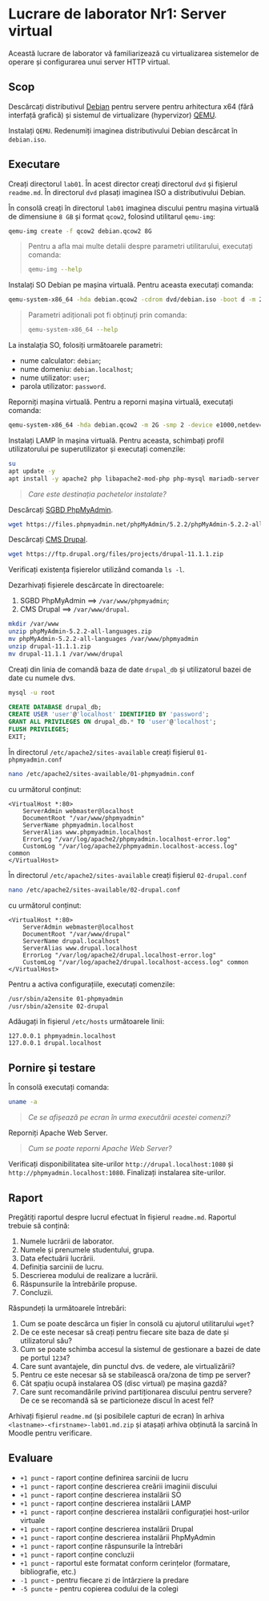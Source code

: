 # Lucrare de laborator Nr1: Server virtual

Această lucrare de laborator vă familiarizează cu virtualizarea sistemelor de operare și configurarea unui server HTTP virtual.

## Scop

Descărcați distributivul [Debian](https://www.debian.org/distrib/) pentru servere pentru arhitectura x64 (fără interfață grafică) și sistemul de virtualizare (hypervizor) [QEMU](https://www.qemu.org/download/).

Instalați `QEMU`. Redenumiți imaginea distributivului Debian descărcat în `debian.iso`.

## Executare

Creați directorul `lab01`. În acest director creați directorul `dvd` și fișierul `readme.md`. În directorul `dvd` plasați imaginea ISO a distributivului Debian.

În consolă creați în directorul `lab01` imaginea discului pentru mașina virtuală de dimensiune `8 GB` și format `qcow2`, folosind utilitarul `qemu-img`:

```bash
qemu-img create -f qcow2 debian.qcow2 8G
```

> Pentru a afla mai multe detalii despre parametri utilitarului, executați comanda:
>
> ```bash
> qemu-img --help
> ```

Instalați SO Debian pe mașina virtuală. Pentru aceasta executați comanda:

```bash
qemu-system-x86_64 -hda debian.qcow2 -cdrom dvd/debian.iso -boot d -m 2G
```

> Parametri adiționali pot fi obținuți prin comanda:
>
> ```bash
> qemu-system-x86_64 --help
> ```

La instalația SO, folosiți următoarele parametri:

- nume calculator: `debian`;
- nume domeniu: `debian.localhost`;
- nume utilizator: `user`;
- parola utilizator: `password`.

Reporniți mașina virtuală. Pentru a reporni mașina virtuală, executați comanda:

```bash
qemu-system-x86_64 -hda debian.qcow2 -m 2G -smp 2 -device e1000,netdev=net0 -netdev user,id=net0,hostfwd=tcp::1080-:80,hostfwd=tcp::1022-:22
```

Instalați LAMP în mașina virtuală. Pentru aceasta, schimbați profil utilizatorului pe superutilizator și executați comenzile:

```bash
su
apt update -y
apt install -y apache2 php libapache2-mod-php php-mysql mariadb-server mariadb-client unzip
```

> _Care este destinația pachetelor instalate?_

Descărcați [SGBD PhpMyAdmin](https://phpmyadmin.net/).

```bash
wget https://files.phpmyadmin.net/phpMyAdmin/5.2.2/phpMyAdmin-5.2.2-all-languages.zip
```

Descărcați [CMS Drupal](https://www.drupal.org/).

```bash
wget https://ftp.drupal.org/files/projects/drupal-11.1.1.zip
```

Verificați existența fișierelor utilizând comanda `ls -l`.

Dezarhivați fișierele descărcate în directoarele:

1. SGBD PhpMyAdmin ==> `/var/www/phpmyadmin`;
2. CMS Drupal ==> `/var/www/drupal`.

```bash
mkdir /var/www
unzip phpMyAdmin-5.2.2-all-languages.zip
mv phpMyAdmin-5.2.2-all-languages /var/www/phpmyadmin
unzip drupal-11.1.1.zip
mv drupal-11.1.1 /var/www/drupal
```

Creați din linia de comandă baza de date `drupal_db` și utilizatorul bazei de date cu numele dvs.

```bash
mysql -u root
```

```sql
CREATE DATABASE drupal_db;
CREATE USER 'user'@'localhost' IDENTIFIED BY 'password';
GRANT ALL PRIVILEGES ON drupal_db.* TO 'user'@'localhost';
FLUSH PRIVILEGES;
EXIT;
```

În directorul `/etc/apache2/sites-available` creați fișierul `01-phpmyadmin.conf`

```bash
nano /etc/apache2/sites-available/01-phpmyadmin.conf
```

cu următorul conținut:

```text
<VirtualHost *:80>
    ServerAdmin webmaster@localhost
    DocumentRoot "/var/www/phpmyadmin"
    ServerName phpmyadmin.localhost
    ServerAlias www.phpmyadmin.localhost
    ErrorLog "/var/log/apache2/phpmyadmin.localhost-error.log"
    CustomLog "/var/log/apache2/phpmyadmin.localhost-access.log" common
</VirtualHost>
```

În directorul `/etc/apache2/sites-available` creați fișierul `02-drupal.conf`

```bash
nano /etc/apache2/sites-available/02-drupal.conf
```

cu următorul conținut:

```text
<VirtualHost *:80>
    ServerAdmin webmaster@localhost
    DocumentRoot "/var/www/drupal"
    ServerName drupal.localhost
    ServerAlias www.drupal.localhost
    ErrorLog "/var/log/apache2/drupal.localhost-error.log"
    CustomLog "/var/log/apache2/drupal.localhost-access.log" common
</VirtualHost>
```

Pentru a activa configurațiile, executați comenzile:

```bash
/usr/sbin/a2ensite 01-phpmyadmin
/usr/sbin/a2ensite 02-drupal
```

Adăugați în fișierul `/etc/hosts` următoarele linii:

```text
127.0.0.1 phpmyadmin.localhost
127.0.0.1 drupal.localhost
```

## Pornire și testare

În consolă executați comanda:

```bash
uname -a
```

> _Ce se afișează pe ecran în urma executării acestei comenzi?_

Reporniți Apache Web Server.

> _Cum se poate reporni Apache Web Server?_

Verificați disponibilitatea site-urilor `http://drupal.localhost:1080` și `http://phpmyadmin.localhost:1080`. Finalizați instalarea site-urilor.

## Raport

Pregătiți raportul despre lucrul efectuat în fișierul `readme.md`. Raportul trebuie să conțină:

1. Numele lucrării de laborator.
2. Numele și prenumele studentului, grupa.
3. Data efectuării lucrării.
4. Definiția sarcinii de lucru.
5. Descrierea modului de realizare a lucrării.
6. Răspunsurile la întrebările propuse.
7. Concluzii.

Răspundeți la următoarele întrebări:

1. Cum se poate descărca un fișier în consolă cu ajutorul utilitarului `wget`?
2. De ce este necesar să creați pentru fiecare site baza de date și utilizatorul său?
3. Cum se poate schimba accesul la sistemul de gestionare a bazei de date pe portul `1234`?
4. Care sunt avantajele, din punctul dvs. de vedere, ale virtualizării?
5. Pentru ce este necesar să se stabilească ora/zona de timp pe server?
6. Cât spațiu ocupă instalarea OS (disc virtual) pe mașina gazdă?
7. Care sunt recomandările privind partiționarea discului pentru servere? De ce se recomandă să se particioneze discul în acest fel?

Arhivați fișierul `readme.md` (și posibilele capturi de ecran) în arhiva `<lastname>-<firstname>-lab01.md.zip` și atașați arhiva obținută la sarcină în Moodle pentru verificare.

## Evaluare

- `+1 punct` - raport conține definirea sarcinii de lucru
- `+1 punct` - raport conține descrierea creării imaginii discului
- `+1 punct` - raport conține descrierea instalării SO
- `+1 punct` - raport conține descrierea instalării LAMP
- `+1 punct` - raport conține descrierea instalării configurației host-urilor virtuale
- `+1 punct` - raport conține descrierea instalării Drupal
- `+1 punct` - raport conține descrierea instalării PhpMyAdmin
- `+1 punct` - raport conține răspunsurile la întrebări
- `+1 punct` - raport conține concluzii
- `+1 punct` - raportul este formatat conform cerințelor (formatare, bibliografie, etc.)
- `-1 punct` - pentru fiecare zi de întârziere la predare
- `-5 puncte` - pentru copierea codului de la colegi
